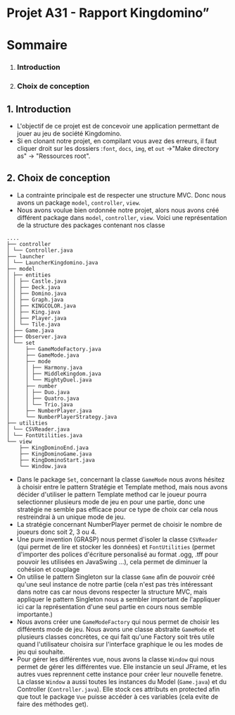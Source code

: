 # Projet A31 - Rapport Kingdomino”

# Sommaire 
1.  ### Introduction
2.  ### Choix de conception


## 1.  Introduction

- L'objectif de ce projet est de concevoir une application permettant de jouer au jeu de société Kingdomino.
- Si en clonant notre projet, en compilant vous avez des erreurs, il faut cliquer droit sur les dossiers :`font`, `docs`, `img`, et `out` ->"Make directory as" -> "Ressources root".  

## 2. Choix de conception

- La contrainte principale est de respecter une structure MVC. Donc nous avons un package `model`, `controller`, `view`.
- Nous avons voulue bien ordonnée notre projet, alors nous avons créé différent package dans `model`, `controller`, `view`. Voici une représentation de la structure des packages contenant nos classe

```
....
├── controller
│ └── Controller.java
├── launcher
│ └── LauncherKingdomino.java
├── model
│ ├── entities
│ │ ├── Castle.java
│ │ ├── Deck.java
│ │ ├── Domino.java
│ │ ├── Graph.java
│ │ ├── KINGCOLOR.java
│ │ ├── King.java
│ │ ├── Player.java
│ │ └── Tile.java
│ ├── Game.java
│ ├── Observer.java
│ └── set
│     ├── GameModeFactory.java
│     ├── GameMode.java
│     ├── mode
│     │ ├── Harmony.java
│     │ ├── MiddleKingdom.java
│     │ └── MightyDuel.java
│     ├── number
│     │ ├── Duo.java
│     │ ├── Quatro.java
│     │ └── Trio.java
│     ├── NumberPlayer.java
│     └── NumberPlayerStrategy.java
├── utilities
│ └── CSVReader.java
│ └── FontUtilities.java
└── view
    ├── KingDominoEnd.java
    ├── KingDominoGame.java
    ├── KingDominoStart.java
    └── Window.java

```

- Dans le package `Set`, concernant la classe `GameMode` nous avons hésitez à choisir entre le pattern Stratégie et Template method, mais nous avons décider d'utiliser le pattern Template method 
  car le joueur pourra selectionner plusieurs mode de jeu en pour une partie, donc une stratégie ne semble pas efficace pour ce type de choix car cela nous restreindrai à un unique mode de jeu.
- La stratégie concernant NumberPlayer permet de choisir le nombre de joueurs donc soit 2, 3 ou 4. 
- Une pure invention (GRASP) nous permet d'isoler la classe `CSVReader` (qui permet de lire et stocker les données) et `FontUtilities` (permet d'importer des polices d'écriture personalisé au format .ogg, .tff pour pouvoir les utilisées en JavaSwing ...), cela permet de diminuer la cohésion et couplage
- On utilise le pattern Singleton sur la classe `Game` afin de pouvoir créé qu'une seul instance de notre partie (cela n'est pas très intéressant dans notre cas car nous devons respecter la structure MVC, mais appliquer le pattern Singleton nous a sembler important de l'appliquer ici car la représentation d'une seul partie en cours nous semble importante.)
- Nous avons créer une `GameModeFactory` qui nous permet de choisir les différents mode de jeu. Nous avons une classe abstraite `GameMode` et plusieurs classes concrètes, ce qui fait 
 qu'une Factory soit très utile quand l'utilisateur choisira sur l'interface graphique le ou les modes de jeu qui souhaite.
- Pour gérer les différentes vue, nous avons la classe `Window` qui nous permet de gérer les différentes vue. Elle instancie un seul JFrame, et les autres vues reprennent cette instance pour créer leur nouvelle fenetre. La classe `Window` a aussi toutes les instances du Model (`Game.java`) et du Controller (`Controller.java`). Elle stock ces attributs en protected afin que tout le package `Vue` puisse accéder à ces variables (cela evite de faire des méthodes get).        


    
    
